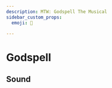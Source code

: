 ```yaml
---
description: MTW: Godspell The Musical
sidebar_custom_props:
  emoji: 🌟

---
```


# Godspell

## Sound

